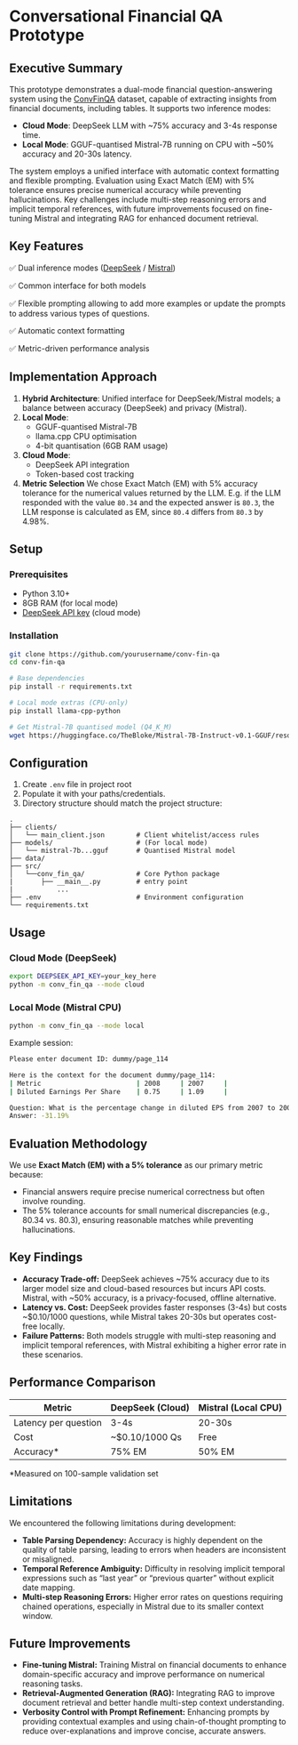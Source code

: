 # Conversational Financial QA Prototype

## Executive Summary
This prototype demonstrates a dual-mode financial question-answering system using the [ConvFinQA](https://github.com/czyssrs/ConvFinQA) dataset, capable of extracting insights from financial documents, including tables. It supports two inference modes:

- **Cloud Mode**: DeepSeek LLM with ~75% accuracy and 3-4s response time.
- **Local Mode**: GGUF-quantised Mistral-7B running on CPU with ~50% accuracy and 20-30s latency.

The system employs a unified interface with automatic context formatting and flexible prompting. Evaluation using Exact Match (EM) with 5% tolerance ensures precise numerical accuracy while preventing hallucinations. Key challenges include multi-step reasoning errors and implicit temporal references, with future improvements focused on fine-tuning Mistral and integrating RAG for enhanced document retrieval.

## Key Features
✅ Dual inference modes ([DeepSeek](https://platform.deepseek.com/) / [Mistral](https://huggingface.co/TheBloke/Mistral-7B-Instruct-v0.1-GGUF))

✅ Common interface for both models

✅ Flexible prompting allowing to add more examples or update the prompts to address various types of questions.

✅ Automatic context formatting  

✅ Metric-driven performance analysis

## Implementation Approach
1. **Hybrid Architecture**: Unified interface for DeepSeek/Mistral models; a balance between accuracy (DeepSeek) and privacy (Mistral).
2. **Local Mode**:
   - GGUF-quantised Mistral-7B
   - llama.cpp CPU optimisation
   - 4-bit quantisation (6GB RAM usage)
3. **Cloud Mode**:
   - DeepSeek API integration
   - Token-based cost tracking
4. **Metric Selection**
   We chose Exact Match (EM) with 5% accuracy tolerance for the numerical values returned by the LLM. E.g. if the LLM responded with the value `80.34` and the expected answer is `80.3`, the LLM response is calculated as EM, since `80.4` differs from `80.3` by 4.98%.

## Setup

### Prerequisites
- Python 3.10+
- 8GB RAM (for local mode)
- [DeepSeek API key](https://platform.deepseek.com/) (cloud mode)

### Installation
```bash
git clone https://github.com/yourusername/conv-fin-qa
cd conv-fin-qa

# Base dependencies
pip install -r requirements.txt

# Local mode extras (CPU-only)
pip install llama-cpp-python

# Get Mistral-7B quantised model (Q4_K_M)
wget https://huggingface.co/TheBloke/Mistral-7B-Instruct-v0.1-GGUF/resolve/main/mistral-7b-instruct-v0.1.Q4_K_M.gguf -O models/mistral-7b-q4.gguf
```

## Configuration

1. Create `.env` file in project root
2. Populate it with your paths/credentials.
3. Directory structure should match the project structure:
```text
.
├── clients/
│   └── main_client.json        # Client whitelist/access rules
├── models/                     # (For local mode)
│   └── mistral-7b...gguf       # Quantised Mistral model
├── data/
├── src/
│   └──conv_fin_qa/             # Core Python package
|       ├── __main__.py         # entry point
|           ...
├── .env                        # Environment configuration
└── requirements.txt
```

## Usage

### Cloud Mode (DeepSeek)
```bash
export DEEPSEEK_API_KEY=your_key_here
python -m conv_fin_qa --mode cloud
```

### Local Mode (Mistral CPU)
```bash
python -m conv_fin_qa --mode local
```

Example session:
```bash
Please enter document ID: dummy/page_114

Here is the context for the document dummy/page_114:
| Metric                        | 2008     | 2007     |
| Diluted Earnings Per Share    | 0.75     | 1.09     |

Question: What is the percentage change in diluted EPS from 2007 to 2008?
Answer: -31.19%
```

## Evaluation Methodology
We use **Exact Match (EM) with a 5% tolerance** as our primary metric because:
- Financial answers require precise numerical correctness but often involve rounding.
- The 5% tolerance accounts for small numerical discrepancies (e.g., 80.34 vs. 80.3), ensuring reasonable matches while preventing hallucinations.

## Key Findings
- **Accuracy Trade-off:** DeepSeek achieves ~75% accuracy due to its larger model size and cloud-based resources but incurs API costs. Mistral, with ~50% accuracy, is a privacy-focused, offline alternative.
- **Latency vs. Cost:** DeepSeek provides faster responses (3-4s) but costs ~$0.10/1000 questions, while Mistral takes 20-30s but operates cost-free locally.
- **Failure Patterns:** Both models struggle with multi-step reasoning and implicit temporal references, with Mistral exhibiting a higher error rate in these scenarios.

## Performance Comparison
| Metric               | DeepSeek (Cloud) | Mistral (Local CPU) |
|----------------------|------------------|---------------------|
| Latency per question  | 3-4s             | 20-30s               |
| Cost                  | ~$0.10/1000 Qs  | Free                |
| Accuracy*             | 75% EM           | 50% EM              |

*Measured on 100-sample validation set

## Limitations
We encountered the following limitations during development:
- **Table Parsing Dependency:** Accuracy is highly dependent on the quality of table parsing, leading to errors when headers are inconsistent or misaligned.
- **Temporal Reference Ambiguity:** Difficulty in resolving implicit temporal expressions such as “last year” or “previous quarter” without explicit date mapping.
- **Multi-step Reasoning Errors:** Higher error rates on questions requiring chained operations, especially in Mistral due to its smaller context window.


## Future Improvements
- **Fine-tuning Mistral:** Training Mistral on financial documents to enhance domain-specific accuracy and improve performance on numerical reasoning tasks.
- **Retrieval-Augmented Generation (RAG):** Integrating RAG to improve document retrieval and better handle multi-step context understanding.
- **Verbosity Control with Prompt Refinement:** Enhancing prompts by providing contextual examples and using chain-of-thought prompting to reduce over-explanations and improve concise, accurate answers.
